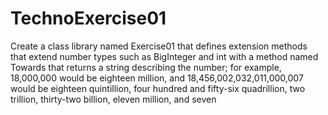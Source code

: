 # TechnoExercise01
Create a class library named Exercise01 that defines extension methods that extend number types such as BigInteger and int with a method named Towards that returns a string describing the number; for example, 18,000,000 would be eighteen million, and 18,456,002,032,011,000,007 would be eighteen quintillion, four hundred and fifty-six quadrillion, two trillion, thirty-two billion, eleven million, and seven
